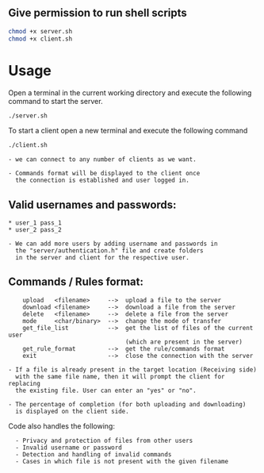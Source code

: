 ## Give permission to run shell scripts

```bash
chmod +x server.sh
chmod +x client.sh
```

# Usage

Open a terminal in the current working directory 
and execute the following command to start the server.

```bash
./server.sh
```


To start a client open a new terminal 
and execute the following command

```bash
./client.sh
```

    - we can connect to any number of clients as we want.

    - Commands format will be displayed to the client once
      the connection is established and user logged in.
 
## Valid usernames and passwords:
    * user_1 pass_1
    * user_2 pass_2

    - We can add more users by adding username and passwords in 
      the "server/authentication.h" file and create folders 
      in the server and client for the respective user.


## Commands / Rules format:
```
    upload   <filename>     -->  upload a file to the server
    download <filename>     -->  download a file from the server
    delete   <filename>     -->  delete a file from the server
    mode     <char/binary>  -->  change the mode of transfer
    get_file_list           -->  get the list of files of the current user
                                 (which are present in the server)
    get_rule_format         -->  get the rule/commands format    
    exit                    -->  close the connection with the server
```


    - If a file is already present in the target location (Receiving side)
      with the same file name, then it will prompt the client for replacing 
      the existing file. User can enter an "yes" or "no".

    - The percentage of completion (for both uploading and downloading)
      is displayed on the client side.

Code also handles the following:
```
  - Privacy and protection of files from other users
  - Invalid username or password
  - Detection and handling of invalid commands
  - Cases in which file is not present with the given filename
```